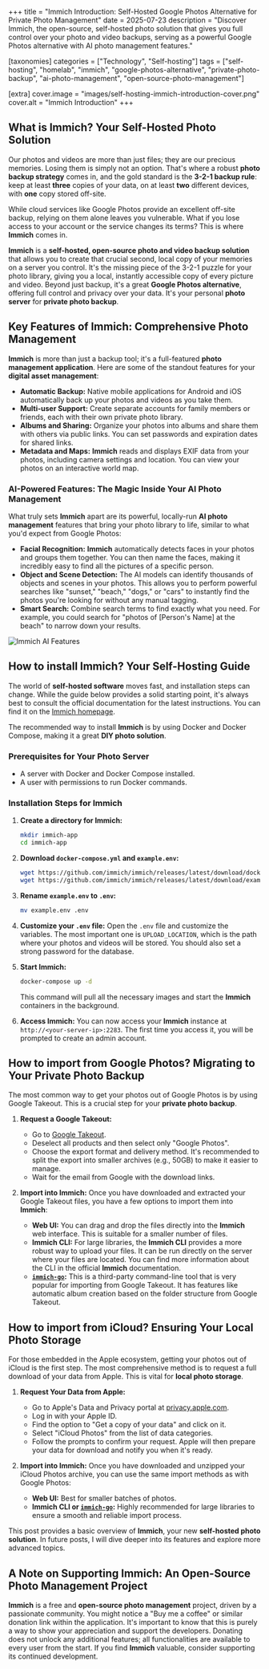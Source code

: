 +++
title = "Immich Introduction: Self-Hosted Google Photos Alternative for Private Photo Management"
date = 2025-07-23
description = "Discover Immich, the open-source, self-hosted photo solution that gives you full control over your photo and video backups, serving as a powerful Google Photos alternative with AI photo management features."

[taxonomies]
categories = ["Technology", "Self-hosting"]
tags = ["self-hosting", "homelab", "immich", "google-photos-alternative", "private-photo-backup", "ai-photo-management", "open-source-photo-management"]

[extra]
cover.image = "images/self-hosting-immich-introduction-cover.png"
cover.alt = "Immich Introduction"
+++

## What is Immich? Your Self-Hosted Photo Solution

Our photos and videos are more than just files; they are our precious memories. Losing them is simply not an option. That's where a robust **photo backup strategy** comes in, and the gold standard is the **3-2-1 backup rule**: keep at least **three** copies of your data, on at least **two** different devices, with **one** copy stored off-site.

While cloud services like Google Photos provide an excellent off-site backup, relying on them alone leaves you vulnerable. What if you lose access to your account or the service changes its terms? This is where **Immich** comes in.

**Immich** is a **self-hosted, open-source photo and video backup solution** that allows you to create that crucial second, local copy of your memories on a server you control. It's the missing piece of the 3-2-1 puzzle for your photo library, giving you a local, instantly accessible copy of every picture and video. Beyond just backup, it's a great **Google Photos alternative**, offering full control and privacy over your data. It's your personal **photo server** for **private photo backup**.

## Key Features of Immich: Comprehensive Photo Management

**Immich** is more than just a backup tool; it's a full-featured **photo management application**. Here are some of the standout features for your **digital asset management**:

-   **Automatic Backup:** Native mobile applications for Android and iOS automatically back up your photos and videos as you take them.
-   **Multi-user Support:** Create separate accounts for family members or friends, each with their own private photo library.
-   **Albums and Sharing:** Organize your photos into albums and share them with others via public links. You can set passwords and expiration dates for shared links.
-   **Metadata and Maps:** **Immich** reads and displays EXIF data from your photos, including camera settings and location. You can view your photos on an interactive world map.

### AI-Powered Features: The Magic Inside Your AI Photo Management

What truly sets **Immich** apart are its powerful, locally-run **AI photo management** features that bring your photo library to life, similar to what you'd expect from Google Photos:

-   **Facial Recognition:** **Immich** automatically detects faces in your photos and groups them together. You can then name the faces, making it incredibly easy to find all the pictures of a specific person.
-   **Object and Scene Detection:** The AI models can identify thousands of objects and scenes in your photos. This allows you to perform powerful searches like "sunset," "beach," "dogs," or "cars" to instantly find the photos you're looking for without any manual tagging.
-   **Smart Search:** Combine search terms to find exactly what you need. For example, you could search for "photos of [Person's Name] at the beach" to narrow down your results.

![Immich AI Features](/images/self-hosting-immich-ai-features-demo.png)

## How to install Immich? Your Self-Hosting Guide

The world of **self-hosted software** moves fast, and installation steps can change. While the guide below provides a solid starting point, it's always best to consult the official documentation for the latest instructions. You can find it on the [Immich homepage](https://immich.app).

The recommended way to install **Immich** is by using Docker and Docker Compose, making it a great **DIY photo solution**.

### Prerequisites for Your Photo Server

-   A server with Docker and Docker Compose installed.
-   A user with permissions to run Docker commands.

### Installation Steps for Immich

1.  **Create a directory for Immich:**
    ```bash
    mkdir immich-app
    cd immich-app
    ```

2.  **Download `docker-compose.yml` and `example.env`:**
    ```bash
    wget https://github.com/immich/immich/releases/latest/download/docker-compose.yml
    wget https://github.com/immich/immich/releases/latest/download/example.env
    ```

3.  **Rename `example.env` to `.env`:**
    ```bash
    mv example.env .env
    ```

4.  **Customize your `.env` file:**
    Open the `.env` file and customize the variables. The most important one is `UPLOAD_LOCATION`, which is the path where your photos and videos will be stored. You should also set a strong password for the database.

5.  **Start Immich:**
    ```bash
    docker-compose up -d
    ```

    This command will pull all the necessary images and start the **Immich** containers in the background.

6.  **Access Immich:**
    You can now access your **Immich** instance at `http://<your-server-ip>:2283`. The first time you access it, you will be prompted to create an admin account.

## How to import from Google Photos? Migrating to Your Private Photo Backup

The most common way to get your photos out of Google Photos is by using Google Takeout. This is a crucial step for your **private photo backup**.

1.  **Request a Google Takeout:**
    -   Go to [Google Takeout](https://takeout.google.com/).
    -   Deselect all products and then select only "Google Photos".
    -   Choose the export format and delivery method. It's recommended to split the export into smaller archives (e.g., 50GB) to make it easier to manage.
    -   Wait for the email from Google with the download links.

2.  **Import into Immich:**
    Once you have downloaded and extracted your Google Takeout files, you have a few options to import them into **Immich**:

    -   **Web UI:** You can drag and drop the files directly into the **Immich** web interface. This is suitable for a smaller number of files.
    -   **Immich CLI:** For large libraries, the **Immich CLI** provides a more robust way to upload your files. It can be run directly on the server where your files are located. You can find more information about the CLI in the official **Immich** documentation.
    -   **[`immich-go`](https://github.com/simulot/immich-go):** This is a third-party command-line tool that is very popular for importing from Google Takeout. It has features like automatic album creation based on the folder structure from Google Takeout.

## How to import from iCloud? Ensuring Your Local Photo Storage

For those embedded in the Apple ecosystem, getting your photos out of iCloud is the first step. The most comprehensive method is to request a full download of your data from Apple. This is vital for **local photo storage**.

1.  **Request Your Data from Apple:**
    -   Go to Apple's Data and Privacy portal at [privacy.apple.com](https://privacy.apple.com/).
    -   Log in with your Apple ID.
    -   Find the option to "Get a copy of your data" and click on it.
    -   Select "iCloud Photos" from the list of data categories.
    -   Follow the prompts to confirm your request. Apple will then prepare your data for download and notify you when it's ready.

2.  **Import into Immich:**
    Once you have downloaded and unzipped your iCloud Photos archive, you can use the same import methods as with Google Photos:

    -   **Web UI:** Best for smaller batches of photos.
    -   **Immich CLI or [`immich-go`](https://github.com/simulot/immich-go):** Highly recommended for large libraries to ensure a smooth and reliable import process.

This post provides a basic overview of **Immich**, your new **self-hosted photo solution**. In future posts, I will dive deeper into its features and explore more advanced topics.

## A Note on Supporting Immich: An Open-Source Photo Management Project

**Immich** is a free and **open-source photo management** project, driven by a passionate community. You might notice a "Buy me a coffee" or similar donation link within the application. It's important to know that this is purely a way to show your appreciation and support the developers. Donating does not unlock any additional features; all functionalities are available to every user from the start. If you find **Immich** valuable, consider supporting its continued development.
